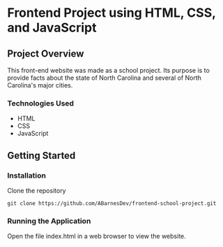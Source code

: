 # Frontend Project using HTML, CSS, and JavaScript

## Project Overview
This front-end website was made as a school project. Its purpose is to provide facts about the state of North Carolina and several of North Carolina's major cities.

### Technologies Used
* HTML
* CSS
* JavaScript

## Getting Started

### Installation
Clone the repository
```shell
git clone https://github.com/ABarnesDev/frontend-school-project.git
```

### Running the Application
Open the file index.html in a web browser to view the website.